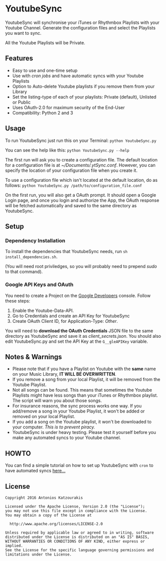 # YoutubeSync

YoutubeSync will synchronise your iTunes or Rhythmbox Playlists with your Youtube Channel. Generate the configuration files and select the Playlists you want to sync. 

All the Youtube Playlists will be Private.

## Features
- Easy to use and one-time setup
- Use with *cron jobs* and have automatic syncs with your Youtube Playlists
- Option to Auto-delete Youtube playlists if you remove them from your Library
- Set the listing-type of each of your playlists: Private (default), Unlisted or Public
- Uses OAuth-2.0 for maximum security of the End-User
- Compatibility: Python 2 and 3

## Usage
To run YoutubeSync just run this on your Terminal:
`python YoutubeSync.py`

You can see the help like this: `python YoutubeSync.py --help`

The first run will ask you to create a configuration file. The default location for a configuration file is at *~/Documents/.ytSync.conf*. However, you can specify the location of your configuration file when you create it.

To use a configuration file which isn't located at the default location, do as follows: `python YoutubeSync.py /path/to/configuration_file.conf`

On the first run, you will also get a OAuth prompt. It should open a Google Login page, and once you login and authorize the App, the OAuth response will be fetched automatically and saved to the same directory as YoutubeSync.

## Setup
### Dependency Installation
To install the dependencies that YoutubeSync needs, run `sh install_dependencies.sh`. 

(You will need root priviledges, so you will probably need to prepend *sudo* to that command).

### Google API Keys and OAuth
You need to create a Project on the [Google Developers](https://console.developers.google.com) console. Follow these steps:
1) Enable the Youtube-Data-API.
2) Go to Credentials and create an API Key for YoutubeSync
3) Create OAuth Client ID, for Application-Type: *Other*.

You will need to **download the OAuth Credentials** JSON file to the same directory as YoutubeSync and save it as *client_secrets.json*. 
You should also edit YoutubeSync&#46;py and set the API Key at the `G__gleAPIKey` variable. 

## Notes & Warnings
- Please note that if you have a Playlist on Youtube with the **same** name on your Music Library, **IT WILL BE OVERWRITTEN**. 
- If you remove a song from your local Playlist, it will be removed from the Youtube Playlist.
- Not all songs can be found. This means that sometimes the Youtube Playlists might have less songs than your iTunes or Rhythmbox playlist. The script will warn you about those songs.
- For insurance reasons, the sync process works one way. If you add/remove a song in your Youtube Playlist, it won't be added or removed on your local Playlist.
- If you add a song on the Youtube playlist, it won't be downloaded to your computer. *This is to prevent piracy.*
- YoutubeSync is under heavy testing. Please test it yourself before you make any automated syncs to your Youtube channel.

## HOWTO
You can find a simple tutorial on how to set up YoutubeSync with `cron` to have automated syncs [here...](http://inatago.com/betalog/youtube_sync.html)

## License
    Copyright 2016 Antonios Katzourakis

    Licensed under the Apache License, Version 2.0 (the "License");
    you may not use this file except in compliance with the License.
    You may obtain a copy of the License at
 
      http://www.apache.org/licenses/LICENSE-2.0
 
    Unless required by applicable law or agreed to in writing, software
    distributed under the License is distributed on an "AS IS" BASIS,
    WITHOUT WARRANTIES OR CONDITIONS OF ANY KIND, either express or implied.
    See the License for the specific language governing permissions and
    limitations under the License.

